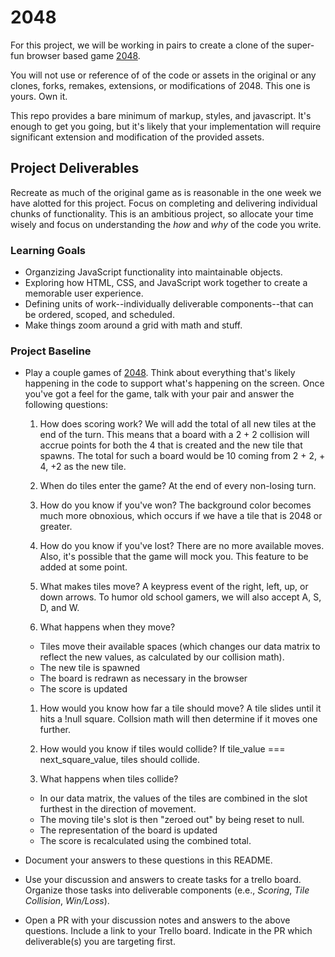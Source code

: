 # 2048
For this project, we will be working in pairs to create a clone of the super-fun browser based game [2048](http://gabrielecirulli.github.io/2048/).

You will not use or reference of of the code or assets in the original or any clones, forks, remakes, extensions, or modifications of 2048. This one is yours. Own it.

This repo provides a bare minimum of markup, styles, and javascript. It's enough to get you going, but it's likely that your implementation will require significant extension and modification of the provided assets.

## Project Deliverables
Recreate as much of the original game as is reasonable in the one week we have alotted for this project. Focus on completing and delivering individual chunks of functionality. This is an ambitious project, so allocate your time wisely and focus on understanding the _how_ and _why_ of the code you write.

### Learning Goals
- Organzizing JavaScript functionality into maintainable objects.
- Exploring how HTML, CSS, and JavaScript work together to create a memorable user experience.
- Defining units of work--individually deliverable components--that can be ordered, scoped, and scheduled.
- Make things zoom around a grid with math and stuff.

### Project Baseline
- Play a couple games of [2048](http://gabrielecirulli.github.io/2048/). Think about everything that's likely happening in the code to support what's happening on the screen. Once you've got a feel for the game, talk with your pair and answer the following questions:
  1. How does scoring work?
  We will add the total of all new tiles at the end of the turn. This means that a board with a 2 + 2 collision will accrue points for both the 4 that is created and the new tile that spawns. The total for such a board would be 10 coming from 2 + 2, + 4, +2 as the new tile.

  1. When do tiles enter the game?
  At the end of every non-losing turn.

  1. How do you know if you've won?
  The background color becomes much more obnoxious, which occurs if we have a tile that is 2048 or greater.

  1. How do you know if you've lost?
  There are no more available moves. Also, it's possible that the game will mock you. This feature to be added at some point.

  1. What makes tiles move?
  A keypress event of the right, left, up, or down arrows. To humor old school gamers, we will also accept A, S, D, and W.

  1. What happens when they move?
   - Tiles move their available spaces (which changes our data matrix to reflect the new values, as calculated by our collision math).
   - The new tile is spawned
   - The board is redrawn as necessary in the browser
   - The score is updated

  1. How would you know how far a tile should move?
  A tile slides until it hits a !null square. Collsion math will then determine if it moves one further.

  1. How would you know if tiles would collide?
  If tile_value === next_square_value, tiles should collide.

  1. What happens when tiles collide?
  - In our data matrix, the values of the tiles are combined in the slot furthest in the direction of movement.
  - The moving tile's slot is then "zeroed out" by being reset to null.
  - The representation of the board is updated
  - The score is recalculated using the combined total.

- Document your answers to these questions in this README.
- Use your discussion and answers to create tasks for a trello board. Organize those tasks into deliverable components (e.e., _Scoring_, _Tile Collision_, _Win/Loss_).
- Open a PR with your discussion notes and answers to the above questions. Include a link to your Trello board. Indicate in the PR which deliverable(s) you are targeting first.
